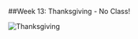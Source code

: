 
##Week 13: Thanksgiving - No Class!

![Thanksgiving](http://www.rainbowtrail.org/wp-content/uploads/2011/10/Thanksgiving-Clip-Art.png)
